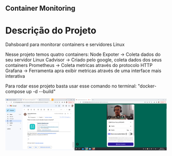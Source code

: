 ## Container Monitoring

# Descrição do Projeto

Dahsboard para monitorar containers e servidores Linux

Nesse projeto temos quatro containers: 
Node Expoter -> Coleta dados do seu servidor Linux
Cadvisor -> Criado pelo google, coleta dados dos seus containers
Prometheus -> Coleta metricas através do protocolo HTTP 
Grafana -> Ferramenta apra exibir metricas através de uma interface mais interativa

Para rodar esse projeto basta usar esse comando no terminal:
"docker-compose up -d --build"

![alt text](/sala.png)



